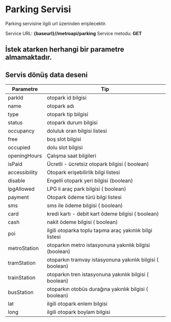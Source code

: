 # Parking Servisi
Parking servisine ilgili url üzerinden erişilecektir.

Service URL: **{baseurl}//metroapi/parking**
Service metodu: **GET**

## İstek atarken herhangi bir parametre almamaktadır.

## Servis dönüş data deseni

Parametre | Tip
------------ | ------------
parkId |  otopark id bilgisi
name |  otopark adı
type | otopark tip bilgisi
status | otopark durum bilgisi
occupancy | doluluk oran bilgisi listesi
free | boş slot bilgisi
occupied | dolu slot bilgisi
openingHours | Çalışma saat bilgileri
isPaid | Ücretli - ücretsiz otopark bilgisi ( boolean)
accessibility | Otopark erişebilirlik bilgi listesi
disable | Engelli otopark yeri bilgisi (boolean)
lpgAllowed | LPG li araç park bilgisi ( boolean)
payment | Otopark ödeme türü bilgi listesi 
sms | sms ile ödeme bilgisi ( boolean)
card | kredi kartı - debit kart ödeme bilgisi ( boolean)
cash | nakit ödeme bilgisi ( boolean)
poi | ilgili otoparka toplu taşıma araç yakınlık bilgi listesi
metroStation | otoparkın metro istasyonuna yakınlık bilgisi (boolean)
tramStation | otoparkın tramvay istasyonuna yakınlık bilgisi ( boolean)
trainStation | otoparkın tren istasyonuna yakınlık bilgisi ( boolean)
busStation | otoparkın otobüs durağına yakınlık bilgisi ( boolean)
lat | ilgili otopark enlem bilgisi
long | ilgili otopark boylam bilgisi 


